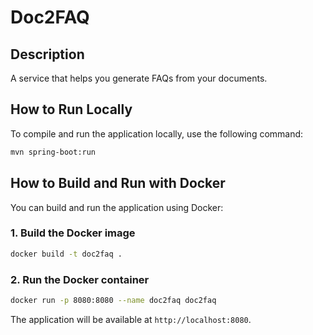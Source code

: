 # Doc2FAQ

## Description
A service that helps you generate FAQs from your documents.

## How to Run Locally
To compile and run the application locally, use the following command:

```bash
mvn spring-boot:run
```


## How to Build and Run with Docker

You can build and run the application using Docker:

### 1. Build the Docker image

```bash
docker build -t doc2faq .
```

### 2. Run the Docker container

```bash
docker run -p 8080:8080 --name doc2faq doc2faq
```

The application will be available at `http://localhost:8080`.
